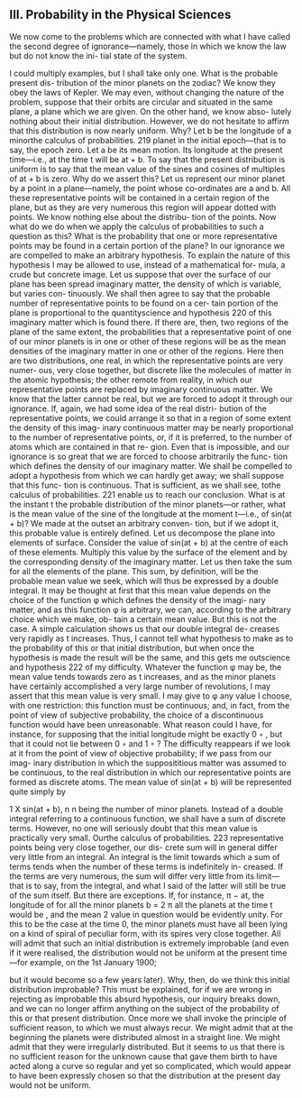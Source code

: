 ## III. Probability in the Physical Sciences

We now come to the problems which are connected with what
I have called the second degree of ignorance—namely, those in which we know the law but do not know the ini-
tial state of the system. 

I could multiply examples, but
I shall take only one. What is the probable present dis-
tribution of the minor planets on the zodiac? We know
they obey the laws of Kepler. We may even, without
changing the nature of the problem, suppose that their
orbits are circular and situated in the same plane, a plane
which we are given. On the other hand, we know abso-
lutely nothing about their initial distribution. However,
we do not hesitate to affirm that this distribution is now
nearly uniform. Why? Let b be the longitude of a minorthe calculus of probabilities.
219
planet in the initial epoch—that is to say, the epoch zero.
Let a be its mean motion. Its longitude at the present
time—i.e., at the time t will be at + b. To say that the
present distribution is uniform is to say that the mean
value of the sines and cosines of multiples of at + b is
zero. Why do we assert this? Let us represent our minor
planet by a point in a plane—namely, the point whose
co-ordinates are a and b. All these representative points
will be contained in a certain region of the plane, but
as they are very numerous this region will appear dotted
with points. We know nothing else about the distribu-
tion of the points. Now what do we do when we apply
the calculus of probabilities to such a question as this?
What is the probability that one or more representative
points may be found in a certain portion of the plane?
In our ignorance we are compelled to make an arbitrary
hypothesis. To explain the nature of this hypothesis I
may be allowed to use, instead of a mathematical for-
mula, a crude but concrete image. Let us suppose that
over the surface of our plane has been spread imaginary
matter, the density of which is variable, but varies con-
tinuously. We shall then agree to say that the probable
number of representative points to be found on a cer-
tain portion of the plane is proportional to the quantityscience and hypothesis
220
of this imaginary matter which is found there. If there
are, then, two regions of the plane of the same extent,
the probabilities that a representative point of one of our
minor planets is in one or other of these regions will be
as the mean densities of the imaginary matter in one or
other of the regions. Here then are two distributions, one
real, in which the representative points are very numer-
ous, very close together, but discrete like the molecules of
matter in the atomic hypothesis; the other remote from
reality, in which our representative points are replaced by
imaginary continuous matter. We know that the latter
cannot be real, but we are forced to adopt it through our
ignorance. If, again, we had some idea of the real distri-
bution of the representative points, we could arrange it so
that in a region of some extent the density of this imag-
inary continuous matter may be nearly proportional to
the number of representative points, or, if it is preferred,
to the number of atoms which are contained in that re-
gion. Even that is impossible, and our ignorance is so
great that we are forced to choose arbitrarily the func-
tion which defines the density of our imaginary matter.
We shall be compelled to adopt a hypothesis from which
we can hardly get away; we shall suppose that this func-
tion is continuous. That is sufficient, as we shall see, tothe calculus of probabilities.
221
enable us to reach our conclusion.
What is at the instant t the probable distribution of
the minor planets—or rather, what is the mean value
of the sine of the longitude at the moment t—i.e., of
sin(at + b)? We made at the outset an arbitrary conven-
tion, but if we adopt it, this probable value is entirely
defined. Let us decompose the plane into elements of
surface. Consider the value of sin(at + b) at the centre
of each of these elements. Multiply this value by the
surface of the element and by the corresponding density
of the imaginary matter. Let us then take the sum for
all the elements of the plane. This sum, by definition,
will be the probable mean value we seek, which will thus
be expressed by a double integral. It may be thought
at first that this mean value depends on the choice of
the function φ which defines the density of the imagi-
nary matter, and as this function φ is arbitrary, we can,
according to the arbitrary choice which we make, ob-
tain a certain mean value. But this is not the case. A
simple calculation shows us that our double integral de-
creases very rapidly as t increases. Thus, I cannot tell
what hypothesis to make as to the probability of this or
that initial distribution, but when once the hypothesis is
made the result will be the same, and this gets me outscience and hypothesis
222
of my difficulty. Whatever the function φ may be, the
mean value tends towards zero as t increases, and as the
minor planets have certainly accomplished a very large
number of revolutions, I may assert that this mean value
is very small. I may give to φ any value I choose, with
one restriction: this function must be continuous; and,
in fact, from the point of view of subjective probability,
the choice of a discontinuous function would have been
unreasonable. What reason could I have, for instance, for
supposing that the initial longitude might be exactly 0 ◦ ,
but that it could not lie between 0 ◦ and 1 ◦ ?
The difficulty reappears if we look at it from the point
of view of objective probability; if we pass from our imag-
inary distribution in which the supposititious matter was
assumed to be continuous, to the real distribution in
which our representative points are formed as discrete
atoms. The mean value of sin(at + b) will be represented
quite simply by

1 X
sin(at + b),
n
n being the number of minor planets. Instead of a double
integral referring to a continuous function, we shall have
a sum of discrete terms. However, no one will seriously
doubt that this mean value is practically very small. Ourthe calculus of probabilities.
223
representative points being very close together, our dis-
crete sum will in general differ very little from an integral.
An integral is the limit towards which a sum of terms
tends when the number of these terms is indefinitely in-
creased. If the terms are very numerous, the sum will
differ very little from its limit—that is to say, from the
integral, and what I said of the latter will still be true of
the sum itself. But there are exceptions. If, for instance,
π
− at, the longitude of
for all the minor planets b =
2
π
all the planets at the time t would be , and the mean
2
value in question would be evidently unity. For this to be the case at the time 0, the minor planets must have
all been lying on a kind of spiral of peculiar form, with its spires very close together. All will admit that such an
initial distribution is extremely improbable (and even if it were realised, the distribution would not be uniform at
the present time—for example, on the 1st January 1900;

but it would become so a few years later). Why, then, do we think this initial distribution improbable? This must
be explained, for if we are wrong in rejecting as improbable this absurd hypothesis, our inquiry breaks down,
and we can no longer affirm anything on the subject of the probability of this or that present distribution. Once more we shall invoke the principle of sufficient reason, to which we must always recur. We might admit that at
the beginning the planets were distributed almost in a straight line. We might admit that they were irregularly
distributed. But it seems to us that there is no sufficient reason for the unknown cause that gave them birth to
have acted along a curve so regular and yet so complicated, which would appear to have been expressly chosen
so that the distribution at the present day would not be uniform.


